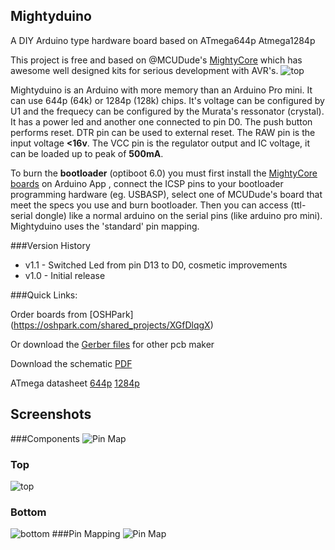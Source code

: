 ## Mightyduino
A DIY Arduino type hardware board based on ATmega644p Atmega1284p

This project is free and based on @MCUDude's [MightyCore](https://github.com/MCUdude/MightyCore) which has awesome well designed kits for serious development with AVR's.
![top](https://github.com/peekpt/mightyduino/raw/master/img/3dtop.png)

Mightyduino is an Arduino with more memory than an Arduino Pro mini. It can use 644p (64k) or 1284p (128k) chips. It's voltage can be configured by U1 and the frequecy can be configured by the Murata's ressonator (crystal).
It has a power led and another one connected to pin D0. The push button performs reset. DTR pin can be used to external reset. The RAW pin is the input voltage **<16v**. The VCC pin is the regulator output and IC voltage, it can be loaded up to peak of **500mA**.

To burn the **bootloader** (optiboot 6.0) you must first install the [MightyCore boards](https://github.com/MCUdude/MightyCore#how-to-install) on Arduino App  , connect the ICSP pins to your bootloader programming hardware (eg. USBASP), select one of MCUDude's board that meet the specs you use and burn bootloader.
Then you can access (ttl-serial dongle) like a normal arduino on the serial pins (like arduino pro mini). Mightyduino uses the 'standard' pin mapping.


###Version History

- v1.1 - Switched Led from pin D13 to D0, cosmetic improvements
- v1.0 - Initial release


###Quick Links:

Order boards from [OSHPark]
(https://oshpark.com/shared_projects/XGfDlqgX)

Or download the [Gerber files](https://github.com/peekpt/mightyduino/raw/master/gerber/mightyduino_gerbers_1.1.zip) for other pcb maker

Download the schematic [PDF](https://github.com/peekpt/mightyduino/blob/master/schematic.pdf)

ATmega datasheet [644p](http://www.atmel.com/images/doc2593.pdf) [1284p](http://www.atmel.com/images/doc8059.pdf)


## Screenshots

###Components
![Pin Map](https://github.com/peekpt/mightyduino/raw/master/img/components.png)
### Top
![top](https://github.com/peekpt/mightyduino/raw/master/img/3dtop.png)
### Bottom
![bottom](https://github.com/peekpt/mightyduino/raw/master/img/3dbottom.png)
###Pin Mapping
![Pin Map](https://github.com/peekpt/mightyduino/raw/master/img/atmega644p_standard_mapping.png)






